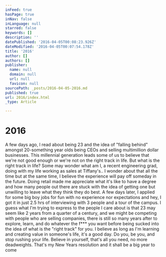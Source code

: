```yaml
---
inFeed: true
hasPage: true
inNav: false
inLanguage: null
starred: false
keywords: []
description: ''
datePublished: '2016-04-05T00:08:23.926Z'
dateModified: '2016-04-05T00:07:54.178Z'
title: '2016'
author: []
authors: []
publisher:
  name: null
  domain: null
  url: null
  favicon: null
sourcePath: _posts/2016-04-05-2016.md
published: true
url: 2016/index.html
_type: Article

---
```

# 2016

A few days ago, I read about being 23 and the idea of "falling behind" amongst 20-something year olds being CEOs and selling multimillion dollar businesses. This millennial generation leads some of us to believe that we're not good enough or we're not on the right track in life. But what is the right track in life? Some may wonder what am I, a recent engineering grad, doing with my life working as sales at Tiffany's.. I wonder about that all the time but at the same time, I believe the experience will pay off someday in the future. Doing retail made me appreciate what it's like to have a degree and how many people out there are stuck with the idea of getting one but unwilling to leave what they think they do best. 
A few days later, I applied for some big boy jobs for fun with no experience nor expectations and hey, I got it in just 2.5 hrs of interviewing with 3 people and a tour of the campus. I guess what I'm trying to express to the people I care about is that 23 may seem like 2 years from a quarter of a century, and we might be competing with people who are selling companies, there is still so many years after to explore, learn, and do whatever the f\*\*\* you want before being sucked into the idea of what is the "right track" for you. I believe as long as I'm learning and creating value in someone's life, it's a good day. Do you, be you, and stop rushing your life. Believe in yourself, that's all you need, no more deadweights. That's my New Years resolution and it shall be a big year to come
